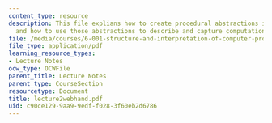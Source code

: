 ```yaml
---
content_type: resource
description: This file explians how to create procedural abstractions in a language,
  and how to use those abstractions to describe and capture computational processes.
file: /media/courses/6-001-structure-and-interpretation-of-computer-programs-spring-2005/c90ce1299aa99edff0283f60eb2d6786_lecture2webhand.pdf
file_type: application/pdf
learning_resource_types:
- Lecture Notes
ocw_type: OCWFile
parent_title: Lecture Notes
parent_type: CourseSection
resourcetype: Document
title: lecture2webhand.pdf
uid: c90ce129-9aa9-9edf-f028-3f60eb2d6786
---
```

